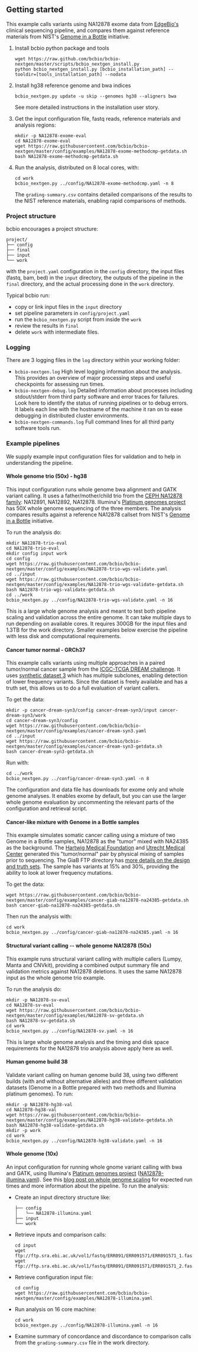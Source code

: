 ## Getting started

This example calls variants using NA12878 exome data from [EdgeBio's](https://www.edgebio.com/) clinical sequencing pipeline, and compares them against reference materials from NIST's [Genome in a Bottle](https://www.nist.gov/programs-projects/genome-bottle) initiative.

1. Install bcbio python package and tools
    ```shell
    wget https://raw.github.com/bcbio/bcbio-nextgen/master/scripts/bcbio_nextgen_install.py
    python bcbio_nextgen_install.py [bcbio_installation_path] --tooldir=[tools_installation_path] --nodata
    ```

2. Install hg38 reference genome and bwa indices
    ```shell
    bcbio_nextgen.py update -u skip --genomes hg38 --aligners bwa
    ```
    See more detailed instructions in the installation user story.

3. Get the input configuration file, fastq reads, reference materials and analysis regions:
    ```shell
    mkdir -p NA12878-exome-eval
    cd NA12878-exome-eval
    wget https://raw.githubusercontent.com/bcbio/bcbio-nextgen/master/config/examples/NA12878-exome-methodcmp-getdata.sh
    bash NA12878-exome-methodcmp-getdata.sh
    ```

4.  Run the analysis, distributed on 8 local cores, with:
    ```shell
    cd work
    bcbio_nextgen.py ../config/NA12878-exome-methodcmp.yaml -n 8
    ```
    The `grading-summary.csv` contains detailed comparisons of the results to the NIST reference materials, enabling rapid comparisons of methods.

### Project structure

bcbio encourages a project structure:
```
project/
├── config
├── final
├── input
└── work
```
with the `project.yaml` configuration in the `config` directory, the input files (fastq, bam, bed) in the `input` directory, the outputs of the pipeline in the `final` directory, and the actual processing done in the `work` directory.

Typical bcbio run:
* copy or link input files in the `input` directory
* set pipeline parameters in `config/project.yaml`
* run the `bcbio_nextgen.py` script from inside the `work`
* review the results in `final`
* delete `work` with intermediate files.

### Logging

There are 3 logging files in the `log` directory within your working folder:
* `bcbio-nextgen.log` High level logging information about the analysis. This provides an overview of major processing steps and useful checkpoints for assessing run times.
* `bcbio-nextgen-debug.log` Detailed information about processes including stdout/stderr from third party software and error traces for failures. Look here to identify the status of running pipelines or to debug errors. It labels each line with the hostname of the machine it ran on to ease debugging in distributed cluster environments.
* `bcbio-nextgen-commands.log` Full command lines for all third party software tools run.

### Example pipelines

We supply example input configuration files for validation and to help in understanding the pipeline.

#### Whole genome trio (50x) - hg38

This input configuration runs whole genome bwa alignment and GATK variant calling. It uses a father/mother/child trio from the [CEPH NA12878 family](https://blog.goldenhelix.com/wp-content/uploads/2013/03/Utah-Pedigree-1463-with-NA12878.png): NA12891, NA12892, NA12878. Illumina's [Platinum genomes project](https://www.illumina.com/platinumgenomes.html) has 50X whole genome sequencing of the three members. The analysis compares results against a reference NA12878 callset from NIST's [Genome in a
Bottle](https://www.nist.gov/programs-projects/genome-bottle) initiative.

To run the analysis do:
```shell
mkdir NA12878-trio-eval
cd NA12878-trio-eval
mkdir config input work
cd config
wget https://raw.githubusercontent.com/bcbio/bcbio-nextgen/master/config/examples/NA12878-trio-wgs-validate.yaml
cd ../input
wget https://raw.githubusercontent.com/bcbio/bcbio-nextgen/master/config/examples/NA12878-trio-wgs-validate-getdata.sh
bash NA12878-trio-wgs-validate-getdata.sh
cd ../work
bcbio_nextgen.py ../config/NA12878-trio-wgs-validate.yaml -n 16
```
This is a large whole genome analysis and meant to test both pipeline scaling and validation across the entire genome. It can take multiple days to run depending on available cores. It requires 300GB for the input files and 1.3TB for the work directory. Smaller examples below exercise the pipeline with less disk and computational requirements.

#### Cancer tumor normal - GRCh37

This example calls variants using multiple approaches in a paired tumor/normal cancer sample from the [ICGC-TCGA DREAM challenge](https://www.synapse.org/#!Synapse:syn312572/wiki/58893). It uses [synthetic dataset 3](https://www.synapse.org/#!Synapse:syn312572/wiki/62018) which has multiple subclones, enabling detection of lower frequency variants. Since the dataset is freely available and has a truth set, this allows us to do a full evaluation of variant callers.

To get the data:
```shell
mkdir -p cancer-dream-syn3/config cancer-dream-syn3/input cancer-dream-syn3/work
cd cancer-dream-syn3/config
wget https://raw.githubusercontent.com/bcbio/bcbio-nextgen/master/config/examples/cancer-dream-syn3.yaml
cd ../input
wget https://raw.githubusercontent.com/bcbio/bcbio-nextgen/master/config/examples/cancer-dream-syn3-getdata.sh
bash cancer-dream-syn3-getdata.sh
```
Run with:
```shell
cd ../work
bcbio_nextgen.py ../config/cancer-dream-syn3.yaml -n 8
```
The configuration and data file has downloads for exome only and whole genome analyses. It enables exome by default, but you can use the larger whole genome evaluation by uncommenting the relevant parts of the configuration and retrieval script.

#### Cancer-like mixture with Genome in a Bottle samples

This example simulates somatic cancer calling using a mixture of two Genome in a Bottle samples, NA12878 as the "tumor" mixed with NA24385 as the background. The [Hartwig Medical Foundation](https://www.hartwigmedicalfoundation.nl/en/) and [Utrecht Medical Center](https://www.umcutrecht.nl/en/Research/Strategic-themes/Cancer) generated this "tumor/normal" pair by physical mixing of samples prior to sequencing. The GiaB FTP directory has [more details on the design and truth sets](ftp://ftp-trace.ncbi.nlm.nih.gov/giab/ftp/use_cases/mixtures/UMCUTRECHT_NA12878_NA24385_mixture_10052016/README-NA12878_NA24385_mixture.txt). The sample has variants at 15% and 30%, providing the ability to look at lower frequency mutations.

To get the data:
```shell
wget https://raw.githubusercontent.com/bcbio/bcbio-nextgen/master/config/examples/cancer-giab-na12878-na24385-getdata.sh
bash cancer-giab-na12878-na24385-getdata.sh
```
Then run the analysis with:
```shell
cd work
bcbio_nextgen.py ../config/cancer-giab-na12878-na24385.yaml -n 16
```

#### Structural variant calling -- whole genome NA12878 (50x)

This example runs structural variant calling with multiple callers (Lumpy, Manta and CNVkit), providing a combined output summary file and validation metrics against NA12878 deletions. It uses the same NA12878 input as the whole genome trio example.

To run the analysis do:
```shell
mkdir -p NA12878-sv-eval
cd NA12878-sv-eval
wget https://raw.githubusercontent.com/bcbio/bcbio-nextgen/master/config/examples/NA12878-sv-getdata.sh
bash NA12878-sv-getdata.sh
cd work
bcbio_nextgen.py ../config/NA12878-sv.yaml -n 16
```
This is large whole genome analysis and the timing and disk space requirements for the NA12878 trio analysis above apply here as well.

#### Human genome build 38

Validate variant calling on human genome build 38, using two different builds (with and without alternative alleles) and three different validation datasets (Genome in a Bottle prepared with two methods and Illumina platinum genomes). To run:
```shell
mkdir -p NA12878-hg38-val
cd NA12878-hg38-val
wget https://raw.githubusercontent.com/bcbio/bcbio-nextgen/master/config/examples/NA12878-hg38-validate-getdata.sh
bash NA12878-hg38-validate-getdata.sh
mkdir -p work
cd work
bcbio_nextgen.py ../config/NA12878-hg38-validate.yaml -n 16
```

#### Whole genome (10x)

An input configuration for running whole gnome variant calling with bwa
and GATK, using Illumina's [Platinum genomes project](https://www.illumina.com/platinumgenomes.html) ([NA12878-illumina.yaml](https://raw.githubusercontent.com/bcbio/bcbio-nextgen/master/config/examples/NA12878-illumina.yaml)). See this [blog post on whole genome scaling](https://bcb.io/2013/05/22/scaling-variant-detection-pipelines-for-whole-genome-sequencing-analysis/) for expected run times and more information about the pipeline. To run the analysis:

* Create an input directory structure like:
    ```shell
    ├── config
    │   └── NA12878-illumina.yaml
    ├── input
    └── work
    ```
* Retrieve inputs and comparison calls:
    ```shell
    cd input
    wget ftp://ftp.sra.ebi.ac.uk/vol1/fastq/ERR091/ERR091571/ERR091571_1.fastq.gz
    wget ftp://ftp.sra.ebi.ac.uk/vol1/fastq/ERR091/ERR091571/ERR091571_2.fastq.gz
    ```
* Retrieve configuration input file:
    ```shell
    cd config
    wget https://raw.githubusercontent.com/bcbio/bcbio-nextgen/master/config/examples/NA12878-illumina.yaml
    ```
* Run analysis on 16 core machine:
    ```shell
    cd work
    bcbio_nextgen.py ../config/NA12878-illumina.yaml -n 16
    ```
* Examine summary of concordance and discordance to comparison calls from the `grading-summary.csv` file in the work directory.
